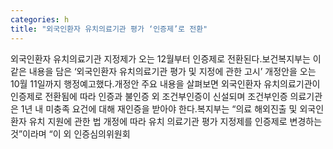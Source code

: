 ```yaml
---
categories: h
title: "외국인환자 유치의료기관 평가 ‘인증제’로 전환"
---
```

외국인환자 유치의료기관 지정제가 오는 12월부터 인증제로 전환된다.보건복지부는 이같은 내용을 담은 ‘외국인환자 유치의료기관 평가 및 지정에 관한 고시’ 개정안을 오는 10월 11일까지 행정예고했다.개정안 주요 내용을 살펴보면 외국인환자 유치의료기관이 인증제로 전환됨에 따라 인증과 불인증 외 조건부인증이 신설되며 조건부인증 의료기관은 1년 내 미충족 요건에 대해 재인증을 받아야 한다.복지부는 “의료 해외진출 및 외국인환자 유치 지원에 관한 법 개정에 따라 유치 의료기관 평가 지정제를 인증제로 변경하는 것”이라며 “이 외 인증심의위원회